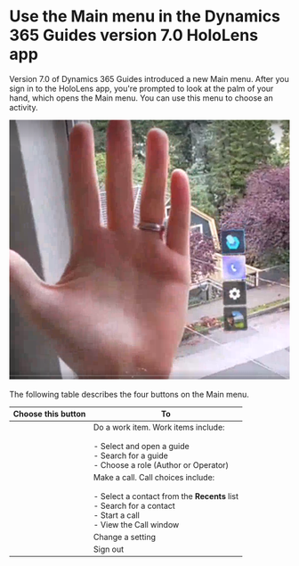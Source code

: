 

# Use the Main menu in the Dynamics 365 Guides version 7.0 HoloLens app

Version 7.0 of Dynamics 365 Guides introduced a new Main menu. After you sign in to the HoloLens app, you're prompted to look at the palm of your hand, which opens the Main menu. You can use this menu to choose an activity.

![Screen shot of hand and Main menu.](media/main-menu.PNG "Screen shot of hand and Main menu")

The following table describes the four buttons on the Main menu.

|Choose this button|To|
|--------|-------------------------------------------------------------------------------------------------|
||Do a work item. Work items include:<br><br>- Select and open a guide<br>- Search for a guide<br>- Choose a role (Author or Operator)|
||Make a call. Call choices include:<br><br>- Select a contact from the **Recents** list<br>- Search for a contact<br>- Start a call<br>- View the Call window|
||Change a setting|
|| Sign out|


